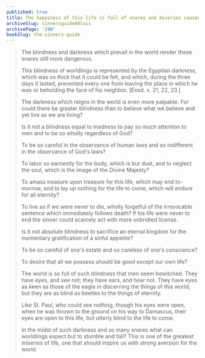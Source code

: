```yaml
---
published: true
title: The happiness of this life is full of snares and miseries caused by the darkness and blindness of the world
archiveSlug: sinnersguide00luis
archivePage: '298'
bookSlug: the-sinners-guide
---
```


> The blindness and darkness which prevail in the world render these snares still more dangerous.
>
> This blindness of worldlings is represented by the Egyptian darkness, which was so thick that it could be felt, and which, during the three days it lasted, prevented every one from leaving the place in which he was or beholding the face of his neighbor. [Exod. x. 21, 22, 23.]
>
> The darkness which reigns in the world is even more palpable. For could there be greater blindness than to believe what we believe and yet live as we are living?
>
> Is it not a blindness equal to madness to pay so much attention to men and to be so wholly regardless of God?
>
> To be so careful in the observance of human laws and so indifferent in the observance of God's laws?
>
> To labor so earnestly for the body, which is but dust, and to neglect the soul, which is the image of the Divine Majesty?
>
> To amass treasure upon treasure for this life, which may end to-morrow, and to lay up nothing for the life to come, which will endure for all eternity?
>
> To live as if we were never to die, wholly forgetful of the irrevocable sentence which immediately follows death? If his life were never to end the sinner could scarcely act with more unbridled license.
>
> Is it not absolute blindness to sacrifice an eternal kingdom for the momentary gratification of a sinful appetite?
>
> To be so careful of one's estate and so careless of one's conscience?
>
> To desire that all we possess should be good except our own life?
>
> The world is so full of such blindness that men seem bewitched. They have eyes, and see not; they have ears, and hear not. They have eyes as keen as those of the eagle in discerning the things of this world; but they are as blind as beetles to the things of eternity.
>
> Like St. Paul, who could see nothing, though his eyes were open, when he was thrown to the ground on his way to Damascus, their eyes are open to this life, but utterly blind to the life to come.
>
> In the midst of such darkness and so many snares what can worldlings expect but to stumble and fall? This is one of the greatest miseries of life, one that should inspire us with strong aversion for the world.

